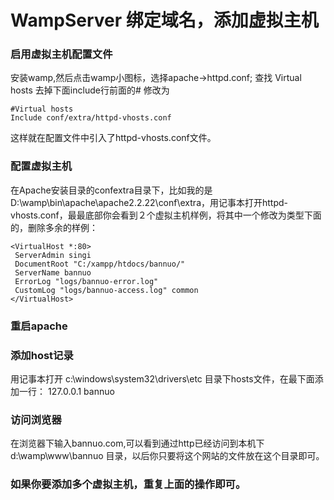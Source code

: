 # WampServer 绑定域名，添加虚拟主机

### 启用虚拟主机配置文件
安装wamp,然后点击wamp小图标，选择apache->httpd.conf;
查找 Virtual hosts  去掉下面include行前面的# 修改为
```
#Virtual hosts
Include conf/extra/httpd-vhosts.conf
```
这样就在配置文件中引入了httpd-vhosts.conf文件。

### 配置虚拟主机

在Apache安装目录的confextra目录下，比如我的是D:\wamp\bin\apache\apache2.2.22\conf\extra，用记事本打开httpd-vhosts.conf，最最底部你会看到２个虚拟主机样例，将其中一个修改为类型下面的，删除多余的样例：
```
<VirtualHost *:80>
 ServerAdmin singi
 DocumentRoot "C:/xampp/htdocs/bannuo/"
 ServerName bannuo
 ErrorLog "logs/bannuo-error.log"
 CustomLog "logs/bannuo-access.log" common
</VirtualHost>
```

### 重启apache
### 添加host记录
用记事本打开 c:\windows\system32\drivers\etc 目录下hosts文件，在最下面添加一行： 
127.0.0.1 bannuo
### 访问浏览器
在浏览器下输入bannuo.com,可以看到通过http已经访问到本机下 d:\wamp\www\bannuo 目录，以后你只要将这个网站的文件放在这个目录即可。 
### 如果你要添加多个虚拟主机，重复上面的操作即可。
